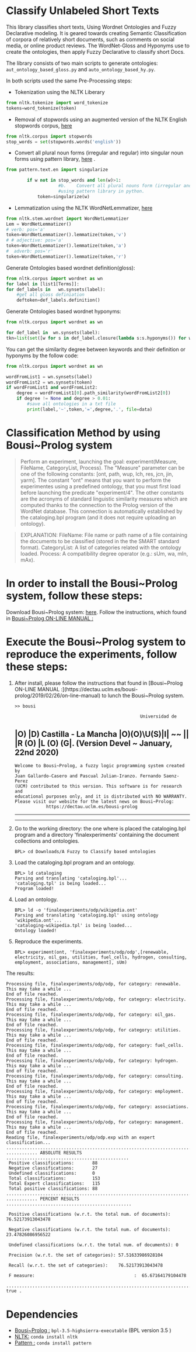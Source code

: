 #  Classify Unlabeled Short Texts

This library classifies short texts, Using Wordnet Ontologies and Fuzzy Declarative modeling. It is geared towards creating Semantic Classification of corpora of relatively short documents, such as comments on social media, or online product reviews. The WordNet-Gloss and Hyponyms use to create the ontologies, then apply Fuzzy Declarative to classify short Docs.

The library consists of two main scripts to generate ontologies: `aut_ontology_based_gloss.py`  and `auto_ontology_based_hy.py`. 

In both scripts used the same Pre-Processing steps:

* Tokenization using the NLTK Liberary
```python
from nltk.tokenize import word_tokenize
tokens=word_tokenize(token)

```
* Removal of stopwords using an augmented version of the NLTK English stopwords corpus, [here](http://www.nltk.org/nltk_data/)
```python
from nltk.corpus import stopwords
stop_words = set(stopwords.words('english'))

```
* Convert all plural noun forms (irregular and regular) into singular noun forms using pattern library, [here](https://github.com/clips/pattern) .
```python
from pattern.text.en import singularize

        if w not in stop_words and len(w)>1:
                    #b.    Convert all plural nouns form (irregular and regular) to singular noun form
                    #using pattern library in python.
            token=singularize(w)

```
* Lemmatization using the NLTK WordNetLemmatizer, [here](http://www.nltk.org/api/nltk.stem.html#module-nltk.stem.wordnet) 
```python
from nltk.stem.wordnet import WordNetLemmatizer
Lem = WordNetLemmatizer()
# verb: pos='a' 
token=WordNetLemmatizer().lemmatize(token,'v')
# # adjective: pos='a' 
token=WordNetLemmatizer().lemmatize(token,'a')
#  adverb: pos='r' 
token=WordNetLemmatizer().lemmatize(token,'r')
```
Generate Ontologies based wordnet definition(gloss):
```python
from nltk.corpus import wordnet as wn  
for label in [list1[Terms]]:
for def_labels in   wn.synsets(label):
    #get all gloss definiation
    deftoken=def_labels.definition()
```
Generate Ontologies based wordnet  hyponyms:
```python
from nltk.corpus import wordnet as wn  

for def_label in  wn.synsets(label):
tkn=list(set([w for s in def_label.closure(lambda s:s.hyponyms()) for w in s.lemma_names()]))
```
You can get the similarity degree between keywords and their definition or hyponyms by the follow code:
```python
from nltk.corpus import wordnet as wn  

wordFromList1 = wn.synsets(label)
wordFromList2 = wn.synsets(token)
if wordFromList1 and wordFromList2: 
    degree = wordFromList1[0].path_similarity(wordFromList2[0])
    if degree != None and degree > 0.01:
        #save all ontologies in a txt file 
        print(label,'~',token,'=',degree,'.', file=data)
```


# Classification Method by using Bousi~Prolog system
> Perform an experiment, launching the goal: experiment(Measure, FileName, CategoryList, Process).
>The "Measure" parameter can be one of the following constants: [ont, path, wup, lch, res, jcn, jin, yarm]. 
>The constant "ont" means that you want to perform the experimentes using a predefined ontology, that you must first load before launching the predicate "experiment/4". 
>The other constants are the acronyms of standard linguistic similarity measures which are computed thanks to the connection to the Prolog version of the WordNet database. 
>This connection is automatically established by the cataloging.bpl program (and it does not require uploading an ontology). 

>EXPLANATION:
>FileName: File name or path name of a file containing the documents to be classified (stored in the the SMART standard format).
>CategoryList: A list of categories related with the ontology loaded. 
>Process: A compatibility degree operator (e.g.: sUm, wa, mIn, mAx).

# In order to install the Bousi~Prolog system, follow these steps:

Download Bousi~Prolog system: [here](https://dectau.uclm.es/bousi-prolog/2018/07/26/downloads).
Follow the instructions, which found in [Bousi~Prolog ON-LINE MANUAL
:](https://dectau.uclm.es/bousi-prolog/2019/02/26/on-line-manual) 

 

 # Execute the Bousi~Prolog system to reproduce the experiments, follow these steps: 
<ol>
<li> After install, please follow the instructions that found in [Bousi~Prolog ON-LINE MANUAL :](https://dectau.uclm.es/bousi-prolog/2019/02/26/on-line-manual) to lunch the Bousi~Prolog system.

```
>> bousi
```


                                                    Universidad de
|O)               |D)                            Castilla - La Mancha
|O)(O)\U(S)|I| ~~ || |R (O) |L (O) (G|.    (Version Devel ~ January, 22nd 2020)
-----------------------------------------------------------------------------
    Welcome to Bousi~Prolog, a fuzzy logic programming system created by
    Juan Gallardo-Casero and Pascual Julian-Iranzo. Fernando Saenz-Perez
    (UCM) contributed to this version. This software is for research and
    educational purposes only, and it is distributed with NO WARRANTY.
    Please visit our website for the latest news on Bousi~Prolog:
                https://dectau.uclm.es/bousi-prolog
-----------------------------------------------------------------------------

-----------------------------------------------------------------------------


<li>Go to the working directory: the one where is placed the cataloging.bpl program and a directory 'finalexperiments' containing the document collections and ontologies.

```
BPL> cd Downloads/A Fuzzy to Classify based ontologies
```

<li> Load the cataloging.bpl program and an ontology. 
 
  ```
  BPL> ld cataloging
 Parsing and translating 'cataloging.bpl'...
 'cataloging.tpl' is being loaded...
 Program loaded!
  ```
<li>Load an ontology. 

  ```
 BPL> ld -o 'finalexperiments/odp/wikipedia.ont'
 Parsing and translating 'cataloging.bpl' using ontology 'wikipedia.ont'...
 'cataloging-wikipedia.tpl' is being loaded...
 Ontology loaded!
```
<li>Reproduce the experiments.

   ```
 BPL> experiment(ont, 'finalexperiments/odp/odp',[renewable, electricity, oil_gas, utilities, fuel_cells, hydrogen, consulting, employment, associations, management], sUm)
   ```
  </ol> 
   The results:
   
 ```
 Processing file, finalexperiments/odp/odp, for category: renewable.  This may take a while ...
 End of file reached.
 Processing file, finalexperiments/odp/odp, for category: electricity.  This may take a while ...
 End of file reached.
 Processing file, finalexperiments/odp/odp, for category: oil_gas.  This may take a while ...
 End of file reached.
 Processing file, finalexperiments/odp/odp, for category: utilities.  This may take a while ...
 End of file reached.
 Processing file, finalexperiments/odp/odp, for category: fuel_cells.  This may take a while ...
 End of file reached.
 Processing file, finalexperiments/odp/odp, for category: hydrogen.  This may take a while ...
 End of file reached.
 Processing file, finalexperiments/odp/odp, for category: consulting.  This may take a while ...
 End of file reached.
 Processing file, finalexperiments/odp/odp, for category: employment.  This may take a while ...
 End of file reached.
 Processing file, finalexperiments/odp/odp, for category: associations.  This may take a while ...
 End of file reached.
 Processing file, finalexperiments/odp/odp, for category: management.  This may take a while ...
 End of file reached.
 Reading file, finalexperiments/odp/odp.exp with an expert classification...
 .............................................................................
 ............ ABSOLUTE RESULTS ...............................................
  Positive classifications:       88
  Negative classifications:       27
  Undefined classifications:      0
  Total classifications:          153
  Total Expert classifications:   115
  Total positive classifications: 88
 .............................................................................
 ............ PERCENT RESULTS ................................................
 
  Positive classifications (w.r.t. the total num. of documents): 76.52173913043478
  
  Negative classifications (w.r.t. the total num. of documents): 23.47826086956522
  
  Undefined classifications (w.r.t. the total num. of documents): 0
  
  Precision (w.r.t. the set of categories): 57.51633986928104
  
  Recall (w.r.t. the set of categories):    76.52173913043478
  
  F measure:                                      :  65.67164179104478
  
 .............................................................................
 true .

```
# Dependencies

* [Bousi~Prolog :](https://dectau.uclm.es/bousi-prolog/2018/07/26/downloads) `bpl-3.5-highsierra-executable` (BPL version 3.5 )
* [NLTK:](https://anaconda.org/anaconda/nltk) `conda install nltk` 
* [Pattern :](https://anaconda.org/asmeurer/pattern) `conda install pattern ` 

